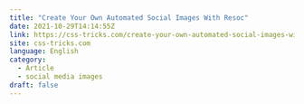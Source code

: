 ```yaml
---
title: "Create Your Own Automated Social Images With Resoc"
date: 2021-10-29T14:14:55Z
link: https://css-tricks.com/create-your-own-automated-social-images-with-resoc/?utm_medium=RSS&utm_source=news.12bit.vn
site: css-tricks.com
language: English
category:
  - Article
  - social media images
draft: false
---
```

